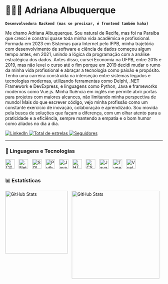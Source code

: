 # 👩🏻‍💻 Adriana Albuquerque

**`Desenvolvedora Backend (mas se precisar, é frontend também haha)`**

Me chamo Adriana Albuquerque. Sou natural de Recife, mas foi na Paraíba que cresci e construí quase toda minha vida acadêmica e profissional. Formada em 2023 em Sistemas para Internet pelo IFPB, minha trajetória com desenvolvimento de software e ciência de dados começou algum tempo antes, em 2021, unindo a lógica da programação com a análise estratégica dos dados. Antes disso, cursei Economia na UFPB, entre 2015 e 2019, mas não levei o curso até o fim porque em 2019 decidi mudar o rumo da minha vida profissional e abraçar a tecnologia como paixão e propósito.
Tenho uma carreira construída na interseção entre sistemas legados e tecnologias modernas, utilizando ferramentas como Delphi, .NET Framework e DevExpress, e linguagens como Python, Java e frameworks modernos como Vue.js. Minha fluência em inglês me permite abrir portas para projetos com maiores alcances, não limitando minha perspectiva de mundo!
Mais do que escrever código, vejo minha profissão como um constante exercício de inovação, colaboração e aprendizado. Sou movida pela busca de soluções que façam a diferença, com um olhar atento para a praticidade e a eficiência, sempre mantendo a empatia e o bom humor como aliados no dia a dia.

<p align="left">
    <a href="https://www.linkedin.com/in/adriana-albuquerque-45019b123/">
        <img 
            alt="LinkedIn" 
            title="LinkedIn" 
            src="https://img.shields.io/badge/Adriana%20Albuquerque-blue?logo=linkedin&logoColor=white&style=for-the-badge"
        />
    </a>
    <a href="https://github.com/adrianaalbuquerque?tab=repositories&sort=stargazers">
        <img 
            alt="Total de estrelas" 
            title="Total de estrelas GitHub" 
            src="https://custom-icon-badges.demolab.com/github/stars/adrianaalbuquerque?color=55960c&style=for-the-badge&labelColor=488207&logo=star&label=estrelas"
        />
    </a>
    <a href="https://github.com/adrianaalbuquerque?tab=followers">
        <img 
            alt="Seguidores" 
            title="Me siga no GitHub" 
            src="https://custom-icon-badges.demolab.com/github/followers/adrianaalbuquerque?color=236ad3&labelColor=1155ba&style=for-the-badge&logo=github&label=Seguidores&logoColor=white"
        />
    </a>
</p>

---

### 🤖 Linguagens e Tecnologias

<img 
    align="left" 
    alt="C#" 
    title="C#"
    width="30px" 
    style="padding-right: 10px;" 
    src="https://cdn.jsdelivr.net/gh/devicons/devicon@latest/icons/csharp/csharp-original.svg" 
/>

<img 
    align="left" 
    alt=".Net" 
    title=".Net"
    width="30px" 
    style="padding-right: 10px;" 
    src="https://cdn.jsdelivr.net/gh/devicons/devicon@latest/icons/dotnetcore/dotnetcore-original.svg" 
/>

<img 
    align="left" 
    alt="SQL" 
    title="SQL"
    width="30px" 
    style="padding-right: 10px;" 
    src= "https://cdn.jsdelivr.net/gh/devicons/devicon@latest/icons/sqldeveloper/sqldeveloper-original.svg" 
/>

<img 
    align="left" 
    alt="Python" 
    title="Python"
    width="30px" 
    style="padding-right: 10px;" 
    src="https://cdn.jsdelivr.net/gh/devicons/devicon@latest/icons/python/python-original.svg" 
/>

<img 
    align="left" 
    alt="Java" 
    title="Java"
    width="30px" 
    style="padding-right: 10px;" 
    src="https://cdn.jsdelivr.net/gh/devicons/devicon@latest/icons/java/java-original-wordmark.svg"
/>

<img 
    align="left" 
    alt="HTML"
    title="HTML" 
    width="30px" 
    style="padding-right: 10px;" 
    src="https://cdn.jsdelivr.net/gh/devicons/devicon@latest/icons/html5/html5-original.svg" 
/>
<img 
    align="left" 
    alt="CSS" 
    title="CSS"
    width="30px" 
    style="padding-right: 10px;" 
    src="https://cdn.jsdelivr.net/gh/devicons/devicon@latest/icons/css3/css3-original.svg" 
/>
<img 
    align="left" 
    alt="JavaScript" 
    title="JavaScript"
    width="30px" 
    style="padding-right: 10px;" 
    src="https://cdn.jsdelivr.net/gh/devicons/devicon@latest/icons/javascript/javascript-original.svg" 
/>
<img 
    align="left" 
    alt="TypeScript"
    title="TypeScript" 
    width="30px" 
    style="padding-right: 10px;" 
    src="https://cdn.jsdelivr.net/gh/devicons/devicon@latest/icons/typescript/typescript-original.svg" 
/>
<img 
    align="left" 
    alt="Vuejs" 
    title="Vuejs"
    width="30px" 
    style="padding-right: 10px;" 
    src="https://cdn.jsdelivr.net/gh/devicons/devicon@latest/icons/vuejs/vuejs-original-wordmark.svg"
/>



<br/>
<br/>

### 📊 Estatísticas

<p>
  <img 
    align="left" 
    alt="GitHub Stats" 
    height="200" 
    style="padding-right: 10px;" 
    src="https://github-readme-stats.vercel.app/api?username=adrianaalbuquerque&show_icons=true&theme=tokyonight&include_all_commits=true&locale=pt-br" 
  />

<img 
      align="left" 
      alt="GitHub Stats" 
      height="280" 
      src="https://github-readme-stats.vercel.app/api/top-langs/?username=adrianaalbuquerque&theme=tokyonight&layout=compact&custom_title=Tecnologias&langs_count=9" 
  />

</p>
